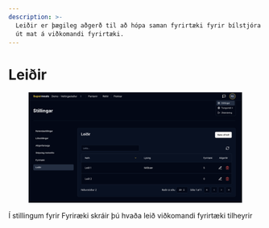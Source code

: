 ```yaml
---
description: >-
  Leiðir er þægileg aðgerð til að hópa saman fyrirtæki fyrir bílstjóra að keyra
  út mat á viðkomandi fyrirtæki.
---
```


# Leiðir

<figure><img src="../.gitbook/assets/Screenshot 2025-07-11 at 15.52.23.png" alt=""><figcaption></figcaption></figure>

Í stillingum fyrir Fyriræki skráir þú hvaða leið viðkomandi fyrirtæki tilheyrir
